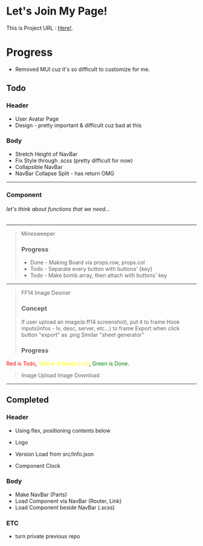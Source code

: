# Let's Join My Page!

This is Project URL : [Here!](https://KangDohwa.github.io/fftools).

# Progress

* Removed MUI cuz it's so difficult to customize for me.

## Todo

### Header

* User Avatar Page
* Design - pretty important & difficult cuz bad at this

### Body

* Stretch Height of NavBar
* Fix Style through .scss (pretty difficult for now)
* Collapsible NavBar
* NavBar Collapse Split - has return OMG

* * *

### Component

###### let's think about functions that we need...

* * *

> Minesweeper
>
> ### Progress
>
> * Done - Making Board via props.row, props.col
> * Todo - Separate every button with buttons' {key}
> * Todo - Make bomb array, then attach with buttons' key

* * *

> FF14 Image Desiner
>
> ### Concept
>
> If user upload an image(e.ff14 screenshot), put it to frame
> Hook inputs(infos - lv, desc, server, etc...) to frame
> Export when click button "export" as .png
> Similar "sheet generator"
>
> ### Progress
>
<span style = "color: red">Red is Todo</span>, <span style = "color: yellow">Yellow is Need to fix</span>, <span style = "color: green">Green is Done</span>.
> Image Upload
> Image Download

* * *

## Completed

### Header

+ Using flex, positioning contents below

+ Logo
+ Version Load from src/Info.json
+ Component Clock

### Body

+ Make NavBar (Parts)
+ Load Component via NavBar (Router, Link)
+ Load Component beside NavBar (.scss)

### ETC

+ turn private previous repo


<!-- # Getting Started with Create React App

This project was bootstrapped with [Create React App](https://github.com/facebook/create-react-app).

## Available Scripts

In the project directory, you can run:

### `npm start`

Runs the app in the development mode.\
Open [http://localhost:3000](http://localhost:3000) to view it in your browser.

The page will reload when you make changes.\
You may also see any lint errors in the console.

### `npm test`

Launches the test runner in the interactive watch mode.\
See the section about [running tests](https://facebook.github.io/create-react-app/docs/running-tests) for more information.

### `npm run build`

Builds the app for production to the `build` folder.\
It correctly bundles React in production mode and optimizes the build for the best performance.

The build is minified and the filenames include the hashes.\
Your app is ready to be deployed!

See the section about [deployment](https://facebook.github.io/create-react-app/docs/deployment) for more information.

### `npm run eject`

**Note: this is a one-way operation. Once you `eject`, you can't go back!**

If you aren't satisfied with the build tool and configuration choices, you can `eject` at any time. This command will remove the single build dependency from your project.

Instead, it will copy all the configuration files and the transitive dependencies (webpack, Babel, ESLint, etc) right into your project so you have full control over them. All of the commands except `eject` will still work, but they will point to the copied scripts so you can tweak them. At this point you're on your own.

You don't have to ever use `eject`. The curated feature set is suitable for small and middle deployments, and you shouldn't feel obligated to use this feature. However we understand that this tool wouldn't be useful if you couldn't customize it when you are ready for it.

## Learn More

You can learn more in the [Create React App documentation](https://facebook.github.io/create-react-app/docs/getting-started).

To learn React, check out the [React documentation](https://reactjs.org/).

### Code Splitting

This section has moved here: [https://facebook.github.io/create-react-app/docs/code-splitting](https://facebook.github.io/create-react-app/docs/code-splitting)

### Analyzing the Bundle Size

This section has moved here: [https://facebook.github.io/create-react-app/docs/analyzing-the-bundle-size](https://facebook.github.io/create-react-app/docs/analyzing-the-bundle-size)

### Making a Progressive Web App

This section has moved here: [https://facebook.github.io/create-react-app/docs/making-a-progressive-web-app](https://facebook.github.io/create-react-app/docs/making-a-progressive-web-app)

### Advanced Configuration

This section has moved here: [https://facebook.github.io/create-react-app/docs/advanced-configuration](https://facebook.github.io/create-react-app/docs/advanced-configuration)

### Deployment

This section has moved here: [https://facebook.github.io/create-react-app/docs/deployment](https://facebook.github.io/create-react-app/docs/deployment)

### `npm run build` fails to minify

This section has moved here: [https://facebook.github.io/create-react-app/docs/troubleshooting#npm-run-build-fails-to-minify](https://facebook.github.io/create-react-app/docs/troubleshooting#npm-run-build-fails-to-minify) -->
